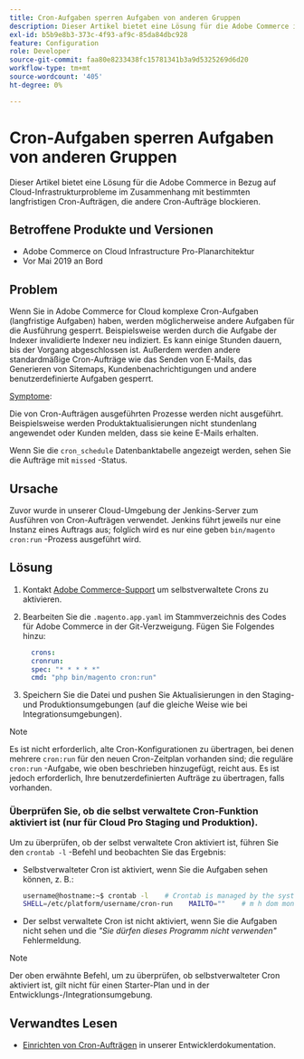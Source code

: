 ```yaml
---
title: Cron-Aufgaben sperren Aufgaben von anderen Gruppen
description: Dieser Artikel bietet eine Lösung für die Adobe Commerce in Bezug auf Cloud-Infrastrukturprobleme im Zusammenhang mit bestimmten langfristigen Cron-Aufträgen, die andere Cron-Aufträge blockieren.
exl-id: b5b9e8b3-373c-4f93-af9c-85da84dbc928
feature: Configuration
role: Developer
source-git-commit: faa80e8233438fc15781341b3a9d5325269d6d20
workflow-type: tm+mt
source-wordcount: '405'
ht-degree: 0%

---
```


# Cron-Aufgaben sperren Aufgaben von anderen Gruppen

Dieser Artikel bietet eine Lösung für die Adobe Commerce in Bezug auf Cloud-Infrastrukturprobleme im Zusammenhang mit bestimmten langfristigen Cron-Aufträgen, die andere Cron-Aufträge blockieren.

## Betroffene Produkte und Versionen

* Adobe Commerce on Cloud Infrastructure Pro-Planarchitektur
* Vor Mai 2019 an Bord

## Problem

Wenn Sie in Adobe Commerce for Cloud komplexe Cron-Aufgaben (langfristige Aufgaben) haben, werden möglicherweise andere Aufgaben für die Ausführung gesperrt. Beispielsweise werden durch die Aufgabe der Indexer invalidierte Indexer neu indiziert. Es kann einige Stunden dauern, bis der Vorgang abgeschlossen ist. Außerdem werden andere standardmäßige Cron-Aufträge wie das Senden von E-Mails, das Generieren von Sitemaps, Kundenbenachrichtigungen und andere benutzerdefinierte Aufgaben gesperrt.

<u>Symptome</u>:

Die von Cron-Aufträgen ausgeführten Prozesse werden nicht ausgeführt. Beispielsweise werden Produktaktualisierungen nicht stundenlang angewendet oder Kunden melden, dass sie keine E-Mails erhalten.

Wenn Sie die `cron_schedule` Datenbanktabelle angezeigt werden, sehen Sie die Aufträge mit `missed` -Status.

## Ursache

Zuvor wurde in unserer Cloud-Umgebung der Jenkins-Server zum Ausführen von Cron-Aufträgen verwendet. Jenkins führt jeweils nur eine Instanz eines Auftrags aus; folglich wird es nur eine geben `bin/magento cron:run` -Prozess ausgeführt wird.

## Lösung

1. Kontakt [Adobe Commerce-Support](/help/help-center-guide/help-center/magento-help-center-user-guide.md#submit-ticket) um selbstverwaltete Crons zu aktivieren.
1. Bearbeiten Sie die `.magento.app.yaml` im Stammverzeichnis des Codes für Adobe Commerce in der Git-Verzweigung. Fügen Sie Folgendes hinzu:

   ```yaml
     crons:
     cronrun:
     spec: "* * * * *"
     cmd: "php bin/magento cron:run"
   ```

1. Speichern Sie die Datei und pushen Sie Aktualisierungen in den Staging- und Produktionsumgebungen (auf die gleiche Weise wie bei Integrationsumgebungen).

>[!NOTE]
>
>Es ist nicht erforderlich, alte Cron-Konfigurationen zu übertragen, bei denen mehrere `cron:run` für den neuen Cron-Zeitplan vorhanden sind; die reguläre `cron:run` -Aufgabe, wie oben beschrieben hinzugefügt, reicht aus. Es ist jedoch erforderlich, Ihre benutzerdefinierten Aufträge zu übertragen, falls vorhanden.

### Überprüfen Sie, ob die selbst verwaltete Cron-Funktion aktiviert ist (nur für Cloud Pro Staging und Produktion).

Um zu überprüfen, ob der selbst verwaltete Cron aktiviert ist, führen Sie den `crontab -l` -Befehl und beobachten Sie das Ergebnis:

* Selbstverwalteter Cron ist aktiviert, wenn Sie die Aufgaben sehen können, z. B.:

  ```bash
  username@hostname:~$ crontab -l    # Crontab is managed by the system, attempts to edit it directly will fail.
  SHELL=/etc/platform/username/cron-run    MAILTO=""    # m h dom mon dow job_name    * * * * * cronrun
  ```

* Der selbst verwaltete Cron ist nicht aktiviert, wenn Sie die Aufgaben nicht sehen und die *&quot;Sie dürfen dieses Programm nicht verwenden&quot;* Fehlermeldung.

>[!NOTE]
>
>Der oben erwähnte Befehl, um zu überprüfen, ob selbstverwalteter Cron aktiviert ist, gilt nicht für einen Starter-Plan und in der Entwicklungs-/Integrationsumgebung.

## Verwandtes Lesen

* [Einrichten von Cron-Aufträgen](https://experienceleague.adobe.com/en/docs/commerce-operations/configuration-guide/cli/configure-cron-jobs) in unserer Entwicklerdokumentation.
